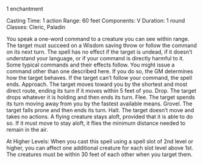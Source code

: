 1 enchantment

Casting Time: 1 action
Range: 60 feet
Components: V
Duration: 1 round
Classes: Cleric, Paladin

You speak a one-word command to a creature you can see within range.
The target must succeed on a Wisdom saving throw or follow the command on its next turn.
The spell has no effect if the target is undead, if it doesn’t understand your language, or if your command is directly harmful to it.
Some typical commands and their effects follow.
You might issue a command other than one described here.
If you do so, the GM determines how the target behaves.
If the target can’t follow your command, the spell ends.
Approach. The target moves toward you by the shortest and most direct route, ending its turn if it moves within 5 feet of you.
Drop. The target drops whatever it is holding and then ends its turn.
Flee. The target spends its turn moving away from you by the fastest available means.
Grovel. The target falls prone and then ends its turn.
Halt. The target doesn’t move and takes no actions.
A flying creature stays aloft, provided that it is able to do so.
If it must move to stay aloft, it flies the minimum distance needed to remain in the air.

At Higher Levels: When you cast this spell using a spell slot of 2nd level or higher, you can affect one additional creature for each slot level above 1st. The creatures must be within 30 feet of each other when you target them.
